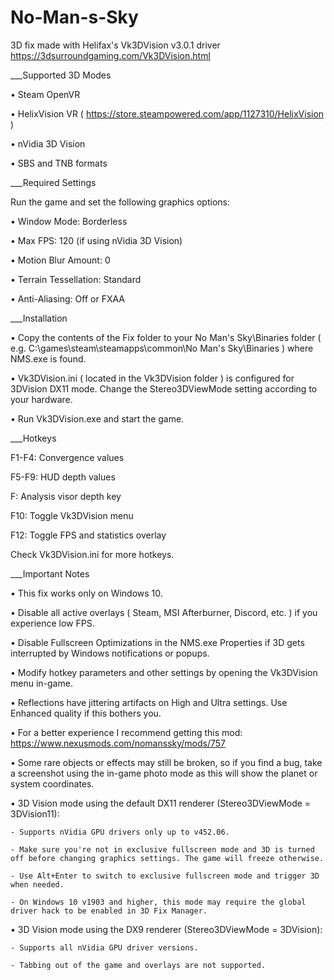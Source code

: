 # No-Man-s-Sky
3D fix made with Helifax's Vk3DVision v3.0.1 driver https://3dsurroundgaming.com/Vk3DVision.html



___Supported 3D Modes

• Steam OpenVR

• HelixVision VR ( https://store.steampowered.com/app/1127310/HelixVision )

• nVidia 3D Vision

• SBS and TNB formats



___Required Settings

Run the game and set the following graphics options:

• Window Mode: Borderless

• Max FPS: 120 (if using nVidia 3D Vision)

• Motion Blur Amount: 0

• Terrain Tessellation: Standard

• Anti-Aliasing: Off or FXAA



___Installation

• Copy the contents of the Fix folder to your No Man's Sky\Binaries folder ( e.g. C:\games\steam\steamapps\common\No Man's Sky\Binaries ) where NMS.exe is found.

• Vk3DVision.ini ( located in the Vk3DVision folder ) is configured for 3DVision DX11 mode. Change the Stereo3DViewMode setting according to your hardware.

• Run Vk3DVision.exe and start the game.



___Hotkeys

F1-F4: Convergence values

F5-F9: HUD depth values

F: Analysis visor depth key

F10: Toggle Vk3DVision menu

F12: Toggle FPS and statistics overlay


Check Vk3DVision.ini for more hotkeys.



___Important Notes

• This fix works only on Windows 10.

• Disable all active overlays ( Steam, MSI Afterburner, Discord, etc. ) if you experience low FPS.

• Disable Fullscreen Optimizations in the NMS.exe Properties if 3D gets interrupted by Windows notifications or popups.

• Modify hotkey parameters and other settings by opening the Vk3DVision menu in-game.

• Reflections have jittering artifacts on High and Ultra settings. Use Enhanced quality if this bothers you.

• For a better experience I recommend getting this mod: https://www.nexusmods.com/nomanssky/mods/757

• Some rare objects or effects may still be broken, so if you find a bug, take a screenshot using the in-game photo mode as this will show the planet or system coordinates. 


• 3D Vision mode using the default DX11 renderer (Stereo3DViewMode = 3DVision11):

	- Supports nVidia GPU drivers only up to v452.06.

	- Make sure you're not in exclusive fullscreen mode and 3D is turned off before changing graphics settings. The game will freeze otherwise.

	- Use Alt+Enter to switch to exclusive fullscreen mode and trigger 3D when needed.
	
	- On Windows 10 v1903 and higher, this mode may require the global driver hack to be enabled in 3D Fix Manager.

• 3D Vision mode using the DX9 renderer (Stereo3DViewMode = 3DVision):

	- Supports all nVidia GPU driver versions.
	
	- Tabbing out of the game and overlays are not supported.
